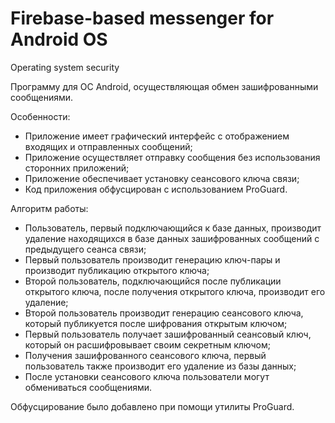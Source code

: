 # Firebase-based messenger for Android OS
 Operating system security

Программу для ОС Android, осуществляющая обмен зашифрованными сообщениями.

Особенности:
- Приложение имеет графический интерфейс с отображением входящих и отправленных сообщений;
- Приложение осуществляет отправку сообщения без использования сторонних приложений;
- Приложение обеспечивает установку сеансового ключа связи;
- Код приложения обфусцирован с использованием ProGuard.

Алгоритм работы:
- Пользователь, первый подключающийся к базе данных, производит удаление находящихся в базе данных зашифрованных сообщений с предыдущего сеанса связи;
- Первый пользователь производит генерацию ключ-пары и производит публикацию открытого ключа;
- Второй пользователь, подключающийся после публикации открытого ключа, после получения открытого ключа, производит его удаление;
- Второй пользователь производит генерацию сеансового ключа, который публикуется после шифрования открытым ключом;
- Первый пользователь получает зашифрованный сеансовый ключ, который он расшифровывает своим секретным ключом;
- Получения зашифрованного сеансового ключа, первый пользователь также производит его удаление из базы данных;
- После установки сеансового ключа пользователи могут обмениваться сообщениями.

Обфусцирование было добавлено при помощи утилиты ProGuard.
